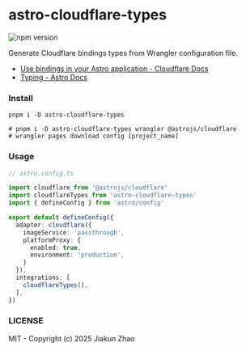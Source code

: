 # astro-cloudflare-types

![npm version](https://img.shields.io/npm/v/astro-cloudflare-types?color=%23954)

Generate Cloudflare bindings types from Wrangler configuration file.

- [Use bindings in your Astro application - Cloudflare Docs](https://developers.cloudflare.com/pages/framework-guides/deploy-an-astro-site/#use-bindings-in-your-astro-application)
- [Typing - Astro Docs](https://docs.astro.build/en/guides/integrations-guide/cloudflare/#typing)

### Install

```base
pnpm i -D astro-cloudflare-types

# pnpm i -D astro-cloudflare-types wrangler @astrojs/cloudflare
# wrangler pages download config [project_name]
```

### Usage

```ts
// astro.config.ts

import cloudflare from '@astrojs/cloudflare'
import cloudflareTypes from 'astro-cloudflare-types'
import { defineConfig } from 'astro/config'

export default defineConfig({
  adapter: cloudflare({
    imageService: 'passthrough',
    platformProxy: {
      enabled: true,
      environment: 'production',
    }
  }),
  integrations: [
    cloudflareTypes(),
  ],
})
```

### LICENSE

MIT - Copyright (c) 2025 Jiakun Zhao
